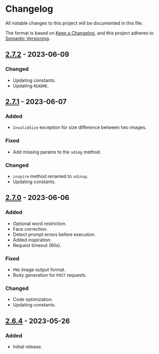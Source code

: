 # Changelog

All notable changes to this project will be documented in this file.

The format is based on [Keep a Changelog](https://keepachangelog.com/en/1.0.0/), and this project adheres
to [Semantic Versioning](https://semver.org/spec/v2.0.0.html).

## [2.7.2] - 2023-06-09

### Changed

- Updating constants.
- Updating `README`.

## [2.7.1] - 2023-06-07

### Added

- `InvalidSize` exception for size difference between two images.

### Fixed

- Add missing params to the `sdimg` method.

### Changed

- `inspire` method renamed to `sdinsp`.
- Updating constants.

## [2.7.0] - 2023-06-06

### Added

- Optional word restriction.
- Face correction.
- Detect prompt errors before execution.
- Added inspiration.
- Request timeout (60s).

### Fixed

- `PNG` image output format.
- Body generation for `POST` requests.

### Changed

- Code optimization.
- Updating constants.

## [2.6.4] - 2023-05-26

### Added

- Initial release.

[2.7.2]: https://github.com/hyugogirubato/pyimagine/releases/tag/v2.7.2
[2.7.1]: https://github.com/hyugogirubato/pyimagine/releases/tag/v2.7.1
[2.7.0]: https://github.com/hyugogirubato/pyimagine/releases/tag/v2.7.0
[2.6.4]: https://github.com/hyugogirubato/pyimagine/releases/tag/v2.6.4
